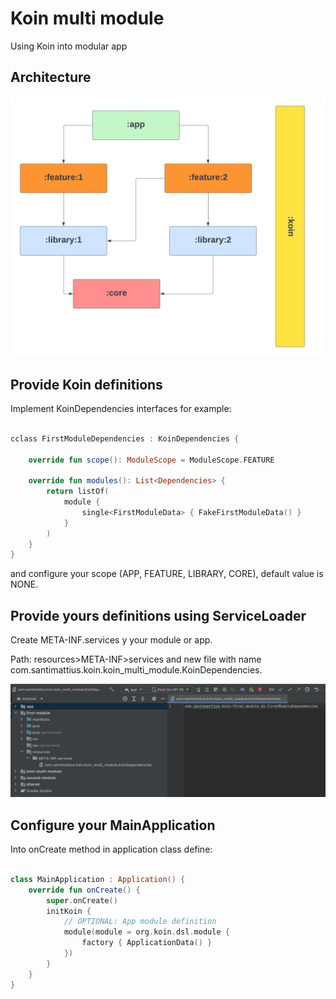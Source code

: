 # Koin multi module
Using Koin into modular app

## Architecture

<p align="center">
  <img width="600" src="https://github.com/santimattius/android-koin-multi-module/blob/master/images/architecture.png?raw=true" alt="App Capture"/>
</p>

## Provide Koin definitions

Implement KoinDependencies interfaces for example:

```kotlin

cclass FirstModuleDependencies : KoinDependencies {

    override fun scope(): ModuleScope = ModuleScope.FEATURE

    override fun modules(): List<Dependencies> {
        return listOf(
            module {
                single<FirstModuleData> { FakeFirstModuleData() }
            }
        )
    }
}

```

and configure your scope (APP, FEATURE, LIBRARY, CORE), default value is NONE.

## Provide yours definitions using ServiceLoader

Create META-INF.services y your module or app.

Path: resources>META-INF>services and new file with name com.santimattius.koin.koin_multi_module.KoinDependencies.

<p align="left">
  <img width="800" src="https://github.com/santimattius/android-koin-multi-module/blob/master/images/Captura%20de%20Pantalla%202022-09-29%20a%20la(s)%2020.15.03.png?raw=true" alt="App Capture"/>
</p>

## Configure your MainApplication

Into onCreate method in application class define:

```kotlin

class MainApplication : Application() {
    override fun onCreate() {
        super.onCreate()
        initKoin {
            // OPTIONAL: App module definition
            module(module = org.koin.dsl.module {
                factory { ApplicationData() }
            })
        }
    }
}

```

